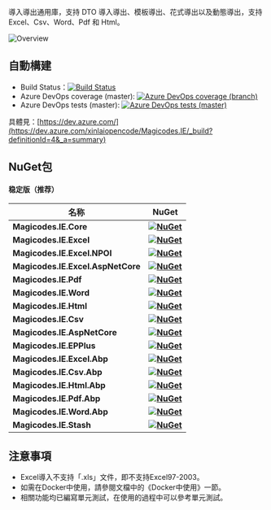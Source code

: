導入導出通用庫，支持 DTO 導入導出、模板導出、花式導出以及動態導出，支持 Excel、Csv、Word、Pdf 和 Html。

![Overview](/content/projects/magicodes-ie/assets/ov.png)

## 自動構建

- Build Status：[![Build Status](https://camo.githubusercontent.com/34c8a74f88db30fc6d37f1b6a168932aa5e0536461670dbdf6551a1b50207713/68747470733a2f2f6465762e617a7572652e636f6d2f78696e6c61696f70656e636f64652f4d616769636f6465732e49452f5f617069732f6275696c642f7374617475732f646f746e6574636f72652e4d616769636f6465732e49453f6272616e63684e616d653d6d6173746572)](https://dev.azure.com/xinlaiopencode/Magicodes.IE/_build/latest?definitionId=4&branchName=master)
- Azure DevOps coverage (master): [![Azure DevOps coverage (branch)](https://camo.githubusercontent.com/2da6f4018dd428a91b7454c43cadeb685b5c116da477852a19e2247a62afd26b/68747470733a2f2f696d672e736869656c64732e696f2f617a7572652d6465766f70732f636f7665726167652f78696e6c61696f70656e636f64652f4d616769636f6465732e49452f342f6d6173746572)](https://camo.githubusercontent.com/2da6f4018dd428a91b7454c43cadeb685b5c116da477852a19e2247a62afd26b/68747470733a2f2f696d672e736869656c64732e696f2f617a7572652d6465766f70732f636f7665726167652f78696e6c61696f70656e636f64652f4d616769636f6465732e49452f342f6d6173746572)
- Azure DevOps tests (master): [![Azure DevOps tests (master)](https://camo.githubusercontent.com/c578ac3006a6c7a7283e87e83376e4d45c90396ca10d2acdb0879782827196be/68747470733a2f2f696d672e736869656c64732e696f2f617a7572652d6465766f70732f74657374732f78696e6c61696f70656e636f64652f4d616769636f6465732e49452f342f6d6173746572)](https://camo.githubusercontent.com/c578ac3006a6c7a7283e87e83376e4d45c90396ca10d2acdb0879782827196be/68747470733a2f2f696d672e736869656c64732e696f2f617a7572652d6465766f70732f74657374732f78696e6c61696f70656e636f64652f4d616769636f6465732e49452f342f6d6173746572)

具體見：[https://dev.azure.com/](https://dev.azure.com/xinlaiopencode/Magicodes.IE/_build?definitionId=4&_a=summary)

## NuGet包

#### 稳定版（推荐）

| **名称**                          | **NuGet**                                                    |
| --------------------------------- | ------------------------------------------------------------ |
| **Magicodes.IE.Core**             | **[![NuGet](https://camo.githubusercontent.com/bc47961c045319d7656ccee34b5ca6204bf004d8f6514cce7332a549fda74a6f/68747470733a2f2f6275696c6473746174732e696e666f2f6e756765742f4d616769636f6465732e49452e436f7265)](https://www.nuget.org/packages/Magicodes.IE.Core)** |
| **Magicodes.IE.Excel**            | **[![NuGet](https://camo.githubusercontent.com/887b093d91391dec841447564d4060f9920980697796d205802fe9a4087d4251/68747470733a2f2f6275696c6473746174732e696e666f2f6e756765742f4d616769636f6465732e49452e457863656c)](https://www.nuget.org/packages/Magicodes.IE.Excel)** |
| **Magicodes.IE.Excel.NPOI**       | **[![NuGet](https://camo.githubusercontent.com/34ef0fab5f4dc9dfb4a28fc4582f38981cb98f674c4f40187a177edfd4d8e391/68747470733a2f2f6275696c6473746174732e696e666f2f6e756765742f4d616769636f6465732e49452e457863656c2e4e504f49)](https://www.nuget.org/packages/Magicodes.IE.Excel.NPOI)** |
| **Magicodes.IE.Excel.AspNetCore** | **[![NuGet](https://camo.githubusercontent.com/c538aee2b7c8c0264769848ab6106f32c87898167f9fc649a95b1bb5f909d30b/68747470733a2f2f6275696c6473746174732e696e666f2f6e756765742f4d616769636f6465732e49452e457863656c2e4173704e6574436f7265)](https://www.nuget.org/packages/Magicodes.IE.Excel.AspNetCore)** |
| **Magicodes.IE.Pdf**              | **[![NuGet](https://camo.githubusercontent.com/4ae80126158b8098f31a99112345904283ed9f6eeedcdc2bcfbd04239fc593f5/68747470733a2f2f6275696c6473746174732e696e666f2f6e756765742f4d616769636f6465732e49452e506466)](https://www.nuget.org/packages/Magicodes.IE.Pdf)** |
| **Magicodes.IE.Word**             | **[![NuGet](https://camo.githubusercontent.com/522243c4a9f77d560330a93c0ca8dbe6a0af7692689f5edcf31436aab7cca02f/68747470733a2f2f6275696c6473746174732e696e666f2f6e756765742f4d616769636f6465732e49452e576f7264)](https://www.nuget.org/packages/Magicodes.IE.Word)** |
| **Magicodes.IE.Html**             | **[![NuGet](https://camo.githubusercontent.com/5fc6018fa99031331b660567399661c39b42d5a0eb53b011c1151e56c3131d5d/68747470733a2f2f6275696c6473746174732e696e666f2f6e756765742f4d616769636f6465732e49452e48746d6c)](https://www.nuget.org/packages/Magicodes.IE.Html)** |
| **Magicodes.IE.Csv**              | **[![NuGet](https://camo.githubusercontent.com/78d58799f6edbeba439da77d7cdfa0a404977fb3001679c4c5486515747a0db3/68747470733a2f2f6275696c6473746174732e696e666f2f6e756765742f4d616769636f6465732e49452e437376)](https://www.nuget.org/packages/Magicodes.IE.Csv)** |
| **Magicodes.IE.AspNetCore**       | **[![NuGet](https://camo.githubusercontent.com/97e03e9ad6dc8571da21688123ce1d038c1af6839faef60fd5b00f994ee97500/68747470733a2f2f6275696c6473746174732e696e666f2f6e756765742f4d616769636f6465732e49452e4173704e6574436f7265)](https://www.nuget.org/packages/Magicodes.IE.AspNetCore)** |
| **Magicodes.IE.EPPlus**           | **[![NuGet](https://camo.githubusercontent.com/5201f0febaea473ffa60c35c379658c4c1969590cedbea9f21f1830fa838e0b6/68747470733a2f2f6275696c6473746174732e696e666f2f6e756765742f4d616769636f6465732e49452e4550506c7573)](https://www.nuget.org/packages/Magicodes.IE.EPPlus)** |
| **Magicodes.IE.Excel.Abp**        | **[![NuGet](https://camo.githubusercontent.com/79ee74181c9fc9f01f406f3b8a0d5dad99fbf32fa1fd02c047bb3f9f9d9530d7/68747470733a2f2f6275696c6473746174732e696e666f2f6e756765742f4d616769636f6465732e49452e457863656c2e416270)](https://www.nuget.org/packages/Magicodes.IE.Excel.Abp)** |
| **Magicodes.IE.Csv.Abp**          | **[![NuGet](https://camo.githubusercontent.com/0ad206309359f4ecfbc03f81908cf094375009f1989bd78c5d21363933100ed7/68747470733a2f2f6275696c6473746174732e696e666f2f6e756765742f4d616769636f6465732e49452e4373762e416270)](https://www.nuget.org/packages/Magicodes.IE.Csv.Abp)** |
| **Magicodes.IE.Html.Abp**         | **[![NuGet](https://camo.githubusercontent.com/f3023fafd4ad33040edc35d218167e079858b6b35e7a633e6dfabfd6c7c29d18/68747470733a2f2f6275696c6473746174732e696e666f2f6e756765742f4d616769636f6465732e49452e48746d6c2e416270)](https://www.nuget.org/packages/Magicodes.IE.Html.Abp)** |
| **Magicodes.IE.Pdf.Abp**          | **[![NuGet](https://camo.githubusercontent.com/639b16ca8f00f746daca00a6310e81e1c2292d3e004ed545578f911a4e6437d9/68747470733a2f2f6275696c6473746174732e696e666f2f6e756765742f4d616769636f6465732e49452e5064662e416270)](https://www.nuget.org/packages/Magicodes.IE.Pdf.Abp)** |
| **Magicodes.IE.Word.Abp**         | **[![NuGet](https://camo.githubusercontent.com/d81702cbcf4a57bee376deadfcd77642eced0820931f778e6429939448ddbe4f/68747470733a2f2f6275696c6473746174732e696e666f2f6e756765742f4d616769636f6465732e49452e576f72642e416270)](https://www.nuget.org/packages/Magicodes.IE.Word.Abp)** |
| **Magicodes.IE.Stash**            | **[![NuGet](https://camo.githubusercontent.com/ee248da98a71bec8c4962a7bcc41477c4eb8fd9cd23cc1c30c82d0bf9f05adc6/68747470733a2f2f6275696c6473746174732e696e666f2f6e756765742f4d616769636f6465732e49452e5374617368)](https://www.nuget.org/packages/Magicodes.IE.Stash)** |

## 注意事項

- Excel導入不支持「.xls」文件，即不支持Excel97-2003。
- 如需在Docker中使用，請參閱文檔中的《Docker中使用》一節。
- 相關功能均已編寫單元測試，在使用的過程中可以參考單元測試。

